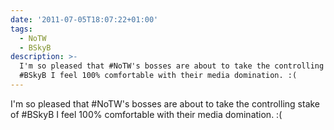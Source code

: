 ```yaml
---
date: '2011-07-05T18:07:22+01:00'
tags:
  - NoTW
  - BSkyB
description: >-
  I'm so pleased that #NoTW's bosses are about to take the controlling stake of
  #BSkyB I feel 100% comfortable with their media domination. :(
---
```

I'm so pleased that #NoTW's bosses are about to take the controlling stake of #BSkyB I feel 100% comfortable with their media domination. :(
